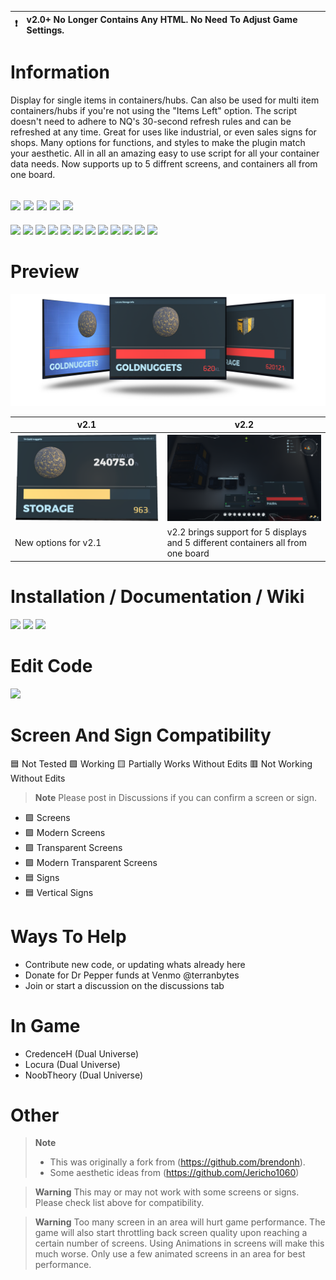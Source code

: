 :heavy_exclamation_mark: | v2.0+ No Longer Contains Any HTML. No Need To Adjust Game Settings.
:---: | :---

# Information
 Display for single items in containers/hubs. Can also be used for multi item containers/hubs if you're not using the "Items Left" option. The script doesn't need to adhere to NQ's 30-second refresh rules and can be refreshed at any time. Great for uses like industrial, or even sales signs for shops. Many options for functions, and styles to make the plugin match your aesthetic. All in all an amazing easy to use script for all your container data needs. Now supports up to 5 diffrent screens, and containers all from one board.

[![](https://img.shields.io/badge/DU-1.0.11-green?style=for-the-badge&logo=steam)](https://store.steampowered.com/app/2000270/Dual_Universe/)
[![](https://img.shields.io/badge/CODE-LUA-purple?style=for-the-badge&logo=lua)](#)
[![](https://img.shields.io/badge/Maintained-YES-green?style=for-the-badge)](#)
[![](https://img.shields.io/badge/VERSION-v2.2-green?style=for-the-badge)](#)
![](https://komarev.com/ghpvc/?username=DU-Locura-Storage-Info&style=for-the-badge)
---
[![](https://img.shields.io/github/issues/locuradu/DU-Locura-Storage-Info?style=flat-square&label=ISSUES)](#)
[![](https://img.shields.io/github/issues-closed/locuradu/DU-Locura-Storage-Info?style=flat-square&label=ISSUES)](#)
[![](https://img.shields.io/github/watchers/locuradu/DU-Locura-Storage-Info?style=flat-square&label=WATCHERS)](#)
[![](https://img.shields.io/github/stars/locuradu/DU-Locura-Storage-Info?style=flat-square&label=STARS)](#)
[![](https://img.shields.io/github/forks/locuradu/DU-Locura-Storage-Info?style=flat-square&label=FORKS)](#)
[![](https://img.shields.io/github/commit-activity/m/locuradu/DU-Locura-Storage-Info?style=flat-square&label=COMMIT%20ACTIVITY)](#)
[![](https://img.shields.io/github/discussions/locuradu/DU-Locura-Storage-Info?label=DISCUSSIONS&style=flat-square)](#)
[![](https://img.shields.io/github/last-commit/locuradu/DU-Locura-Storage-Info?label=LAST%20COMMIT&style=flat-square)](#)
[![](https://img.shields.io/github/contributors/locuradu/DU-Locura-Storage-Info?label=CONTRIBUTORS&style=flat-square)](#)
[![](https://img.shields.io/github/releases/locuradu/DU-Locura-Storage-Info?label=RELEASES&style=flat-square)](#)
[![](https://img.shields.io/github/repo-size/LocuraDU/DU-Locura-Storage-Info?label=REPO%20SIZE&style=flat-square)](#)
[![](https://img.shields.io/github/license/LocuraDU/DU-Locura-Storage-Info?label=LICENSE&style=flat-square)](#)

# Preview
![v2.0](img/DULSI2Banner.png)

| v2.1  | v2.2 |
| ------------- | ------------- |
| ![v2.1](img/2.1pre.png)  | ![v2.2](img/v2.2.0.png)  |
| New options for v2.1| v2.2 brings support for 5 displays and 5 different containers all from one board |


# Installation / Documentation / Wiki
[![](https://img.shields.io/badge/Wiki-Changelog-yellow?style=for-the-badge)](https://github.com/LocuraDU/DU-Locura-Storage-Info/wiki/Changelog)
[![](https://img.shields.io/badge/Wiki-Installation-informational?style=for-the-badge)](https://github.com/LocuraDU/DU-Locura-Storage-Info/wiki/Installation)
[![](https://img.shields.io/badge/Wiki-Usage-informational?style=for-the-badge)](https://github.com/LocuraDU/DU-Locura-Storage-Info/wiki/Usage)

# Edit Code
[![](https://img.shields.io/badge/EDIT_CODE-DU--DEV.Dev-informational?style=for-the-badge)](https://du-lua.dev/#/editor/github/LocuraDU/DU-Locura-Storage-Info)

# Screen And Sign Compatibility
:blue_square: Not Tested :green_square: Working :yellow_square: Partially Works Without Edits :red_square: Not Working Without Edits
> **Note**
> Please post in Discussions if you can confirm a screen or sign.
- :green_square: Screens
- :green_square: Modern Screens
- :green_square: Transparent Screens
- :green_square: Modern Transparent Screens
- :blue_square: Signs
- :blue_square: Vertical Signs

# Ways To Help
- Contribute new code, or updating whats already here
- Donate for Dr Pepper funds at Venmo @terranbytes
- Join or start a discussion on the discussions tab

# In Game
- CredenceH (Dual Universe)
- Locura (Dual Universe)
- NoobTheory (Dual Universe)

# Other
> **Note**
> - This was originally a fork from (https://github.com/brendonh).
> - Some aesthetic ideas from (https://github.com/Jericho1060)

> **Warning**
> This may or may not work with some screens or signs. Please check list above for compatibility.

> **Warning**
> Too many screen in an area will hurt game performance. The game will also start throttling back screen quality upon reaching a certain number of screens. Using Animations in screens will make this much worse. Only use a few animated screens in an area for best performance.
